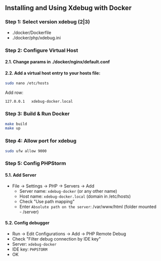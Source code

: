 ## Installing and Using Xdebug with Docker

### Step 1: Select version xdebug (2|3)
- ./docker/Dockerfile
- ./docker/php/xdebug.ini

### Step 2: Configure Virtual Host

#### 2.1. Change params in ./docker/nginx/default.conf

#### 2.2. Add a virtual host entry to your hosts file:

```bash
sudo nano /etc/hosts
```

Add row:
```
127.0.0.1   xdebug-docker.local
```

### Step 3: Build & Run Docker

```bash
make build
make up
```

### Step 4: Allow port for xdebug
```bash
sudo ufw allow 9000
```

### Step 5: Config PHPStorm

#### 5.1. Add Server

- File -> Settings -> PHP -> Servers -> Add
   - Server name: `xdebug-docker` (or any other name)
   - Host name: `xdebug-docker.local` (domain in /etc/hosts)
   - Check "Use path mapping"
   - Enter `Absolute path on the server`: /var/www/html (folder mounted - /server)

#### 5.2. Config debugger

- Run -> Edit Configurations -> Add -> PHP Remote Debug
- Check "Filter debug connection by IDE key"
- Server:  `xdebug-docker`
- IDE key: `PHPSTORM`
- OK

